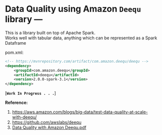 # Data Quality using Amazon **`Deequ`** library — 

This is a library built on top of Apache Spark.  
Works well with tabular data, anything which can be represented as a Spark Dataframe  

pom.xml:  
```xml
<!-- https://mvnrepository.com/artifact/com.amazon.deequ/deequ -->
<dependency>
    <groupId>com.amazon.deequ</groupId>
    <artifactId>deequ</artifactId>
    <version>2.0.0-spark-3.1</version>
</dependency>
```


[**`Work In Progress . . .`**]

**Reference:**  
1. https://aws.amazon.com/blogs/big-data/test-data-quality-at-scale-with-deequ/
2. https://github.com/awslabs/deequ
3. [Data Quality with Amazon Deequ.pdf](https://github.com/TheCodeCache/Cloud-AWS/files/7790945/Data.Quality.with.Amazon.Deequ.pdf)
